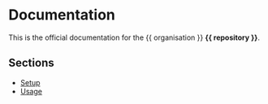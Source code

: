 # Documentation

This is the official documentation for the {{ organisation }} **{{ repository }}**.

## Sections

- [Setup](setup.md)
- [Usage](usage.md)
